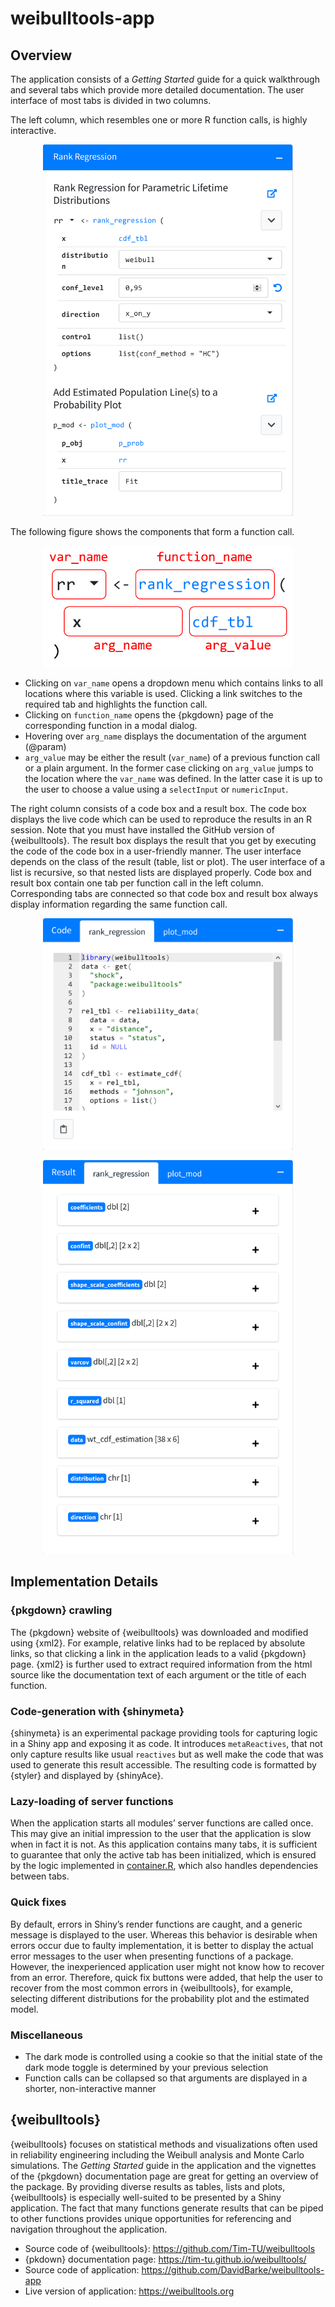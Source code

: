 
<!-- README.md is generated from README.Rmd. Please edit that file -->

# weibulltools-app

<!-- badges: start -->
<!-- badges: end -->

## Overview

The application consists of a *Getting Started* guide for a quick
walkthrough and several tabs which provide more detailed documentation.
The user interface of most tabs is divided in two columns.

The left column, which resembles one or more R function calls, is highly
interactive.

<p align="center">

<img src="img/rank-regression-tab-fun.png" width="400px" />

The following figure shows the components that form a function call.

<p align="center">
<img src="img/fun-explanation.png" width="400px" />
</p>

-   Clicking on `var_name` opens a dropdown menu which contains links to
    all locations where this variable is used. Clicking a link switches
    to the required tab and highlights the function call.
-   Clicking on `function_name` opens the {pkgdown} page of the
    corresponding function in a modal dialog.
-   Hovering over `arg_name` displays the documentation of the argument
    (@param)
-   `arg_value` may be either the result (`var_name`) of a previous
    function call or a plain argument. In the former case clicking on
    `arg_value` jumps to the location where the `var_name` was defined.
    In the latter case it is up to the user to choose a value using a
    `selectInput` or `numericInput`.

The right column consists of a code box and a result box. The code box
displays the live code which can be used to reproduce the results in an
R session. Note that you must have installed the GitHub version of
{weibulltools}. The result box displays the result that you get by
executing the code of the code box in a user-friendly manner. The user
interface depends on the class of the result (table, list or plot). The
user interface of a list is recursive, so that nested lists are
displayed properly. Code box and result box contain one tab per function
call in the left column. Corresponding tabs are connected so that code
box and result box always display information regarding the same
function call.

<p align="center">
<img src="img/rank-regression-code.png" width="400px" />
</p>
<p align="center">
<img src="img/rank-regression-result.png" width="400px" />
</p>

## Implementation Details

### {pkgdown} crawling

The {pkgdown} website of {weibulltools} was downloaded and modified
using {xml2}. For example, relative links had to be replaced by absolute
links, so that clicking a link in the application leads to a valid
{pkgdown} page. {xml2} is further used to extract required information
from the html source like the documentation text of each argument or the
title of each function.

### Code-generation with {shinymeta}

{shinymeta} is an experimental package providing tools for capturing
logic in a Shiny app and exposing it as code. It introduces
`metaReactives`, that not only capture results like usual `reactives`
but as well make the code that was used to generate this result
accessible. The resulting code is formatted by {styler} and displayed by
{shinyAce}.

### Lazy-loading of server functions

When the application starts all modules’ server functions are called
once. This may give an initial impression to the user that the
application is slow when in fact it is not. As this application contains
many tabs, it is sufficient to guarantee that only the active tab has
been initialized, which is ensured by the logic implemented in
[container.R](https://github.com/DavidBarke/weibulltools-app/blob/main/modules/container.R),
which also handles dependencies between tabs.

### Quick fixes

By default, errors in Shiny’s render functions are caught, and a generic
message is displayed to the user. Whereas this behavior is desirable
when errors occur due to faulty implementation, it is better to display
the actual error messages to the user when presenting functions of a
package. However, the inexperienced application user might not know how
to recover from an error. Therefore, quick fix buttons were added, that
help the user to recover from the most common errors in {weibulltools},
for example, selecting different distributions for the probability plot
and the estimated model.

### Miscellaneous

-   The dark mode is controlled using a cookie so that the initial state
    of the dark mode toggle is determined by your previous selection
-   Function calls can be collapsed so that arguments are displayed in a
    shorter, non-interactive manner

## {weibulltools}

{weibulltools} focuses on statistical methods and visualizations often
used in reliability engineering including the Weibull analysis and Monte
Carlo simulations. The *Getting Started* guide in the application and
the vignettes of the {pkgdown} documentation page are great for getting
an overview of the package. By providing diverse results as tables,
lists and plots, {weibulltools} is especially well-suited to be
presented by a Shiny application. The fact that many functions generate
results that can be piped to other functions provides unique
opportunities for referencing and navigation throughout the application.

-   Source code of {weibulltools}:
    <https://github.com/Tim-TU/weibulltools>
-   {pkdown} documentation page:
    <https://tim-tu.github.io/weibulltools/>
-   Source code of application:
    <https://github.com/DavidBarke/weibulltools-app>
-   Live version of application: <https://weibulltools.org>
